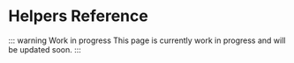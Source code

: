 # Helpers Reference

::: warning Work in progress
This page is currently work in progress and will be updated soon.
:::
